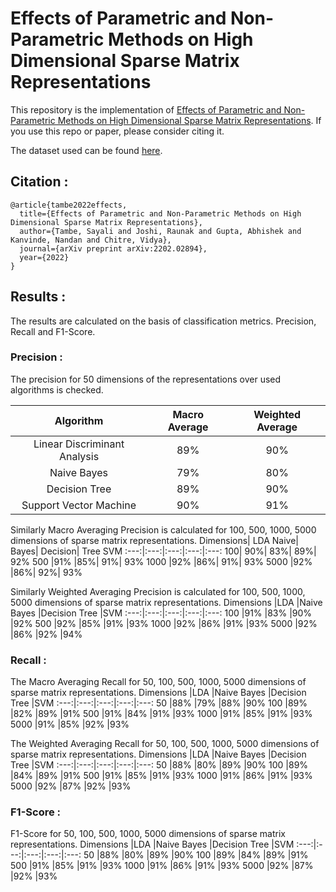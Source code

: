 # Effects of Parametric and Non-Parametric Methods on High Dimensional Sparse Matrix Representations

This repository is the implementation of [Effects of Parametric and Non-Parametric Methods on High Dimensional Sparse Matrix Representations](https://arxiv.org/abs/2202.02894). If you use this repo or paper, please consider citing it.

The dataset used can be found [here](https://www.kaggle.com/andrewmvd/cyberbullying-classification).

## Citation :
```
@article{tambe2022effects,
  title={Effects of Parametric and Non-Parametric Methods on High Dimensional Sparse Matrix Representations},
  author={Tambe, Sayali and Joshi, Raunak and Gupta, Abhishek and Kanvinde, Nandan and Chitre, Vidya},
  journal={arXiv preprint arXiv:2202.02894},
  year={2022}
}
```
## Results :
The results are calculated on the basis of classification metrics. Precision,  Recall and F1-Score.

### Precision :
The precision for 50 dimensions of the representations over used algorithms is checked.

Algorithm|Macro Average|Weighted Average
:---:|:---:|:---:
Linear Discriminant Analysis|89%|90%
Naive Bayes|79%|80%
Decision Tree|89%|90%
Support Vector Machine|90%|91%

Similarly Macro Averaging Precision is calculated for 100, 500, 1000, 5000 dimensions of sparse matrix representations.
Dimensions| LDA Naive| Bayes| Decision| Tree SVM
:---:|:---:|:---:|:---:|:---:
100| 90%| 83%| 89%| 92%
500 |91% |85%| 91%| 93%
1000 |92% |86%| 91%| 93%
5000 |92% |86%| 92%| 93%

Similarly Weighted Averaging Precision is calculated for 100, 500, 1000, 5000 dimensions of sparse matrix representations.
Dimensions |LDA |Naive Bayes |Decision Tree |SVM
:---:|:---:|:---:|:---:|:---:
100 |91% |83% |90% |92%
500 |92% |85% |91% |93%
1000 |92% |86% |91% |93%
5000 |92% |86% |92% |94%

### Recall :
The Macro Averaging Recall for 50, 100, 500, 1000, 5000 dimensions of sparse matrix representations.
Dimensions |LDA |Naive Bayes |Decision Tree |SVM
:---:|:---:|:---:|:---:|:---:
50 |88% |79% |88% |90%
100 |89% |82% |89% |91%
500 |91% |84% |91% |93%
1000 |91% |85% |91% |93%
5000 |91% |85% |92% |93%

The Weighted Averaging Recall for 50, 100, 500, 1000, 5000 dimensions of sparse matrix representations.
Dimensions |LDA |Naive Bayes |Decision Tree |SVM
:---:|:---:|:---:|:---:|:---:
50 |88% |80% |89% |90%
100 |89% |84% |89% |91%
500 |91% |85% |91% |93%
1000 |91% |86% |91% |93%
5000 |92% |87% |92% |93%

### F1-Score :
F1-Score for 50, 100, 500, 1000, 5000 dimensions of sparse matrix representations.
Dimensions |LDA |Naive Bayes |Decision Tree |SVM
:---:|:---:|:---:|:---:|:---:
50 |88% |80% |89% |90%
100 |89% |84% |89% |91%
500 |91% |85% |91% |93%
1000 |91% |86% |91% |93%
5000 |92% |87% |92% |93%
